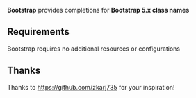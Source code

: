 **Bootstrap** provides completions for **Bootstrap 5.x class names**

## Requirements

Bootstrap requires no additional resources or configurations

## Thanks

Thanks to https://github.com/zkarj735 for your inspiration!